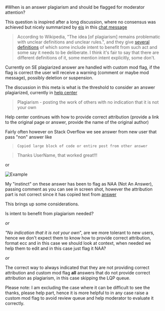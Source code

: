 #When is an answer plagiarism and should be flagged for moderator attention?

This question is inspired after a long discussion, where no consensus was achieved but nicely summarized by [eis](http://chat.stackoverflow.com/transcript/message/36022846#36022846) in this [chat message](http://chat.stackoverflow.com/transcript/message/36022846#36022846) 

> According to Wikipedia, "The idea [of plagiarism] remains problematic with unclear definitions and unclear rules.", and they give [several definitions](https://en.wikipedia.org/wiki/Plagiarism#Academia) of which some include intent to benefit from such act and some say it needs to be deliberate. I think it's fair to say that there are different definitions of it, some mention intent explicitly, some don't.

Currently on SE plagiarized answer are handled with custom mod flag, if the flag is correct the user will receive a warning (comment or maybe mod message), possibly deletion or suspension.

The discussion in this meta is what is the threshold to consider an answer plagiarized, currently in [help center](http://stackoverflow.com/help/referencing)

> Plagiarism - posting the work of others with no indication that it is not your own

Help center continues with how to provide correct attribution (provide a link to the original page or answer, provide the name of the original author)

Fairly often however on Stack Overflow we see answer from new user that pass "non" answer like

> `Copied large block of code or entire post from other answer`

> Thanks UserName, that worked great!!!

or

![Example](http://i.stack.imgur.com/i4noi.png)

My "instinct" on these answer has been to flag as NAA (Not An Answer), passing comment as you can see in screen shot, however the attribution part is not correct since it has copied text from [answer](http://stackoverflow.com/a/21842390/5292302)

This brings up some considerations.

Is intent to benefit from plagiarism needed?

*or*

*"No indication that it is not your own*", are we more tolerant to new users, hence we don't expect them to know how to provide correct attribution, format ecc and in this case we should look at context, when needed we help them to edit and in this case just flag it NAA? 

*or*

The correct way to always indicated that they are not providing correct attribution and custom mod flag **all** answers that do not provide correct attribution as plagiarism, in this case skipping the LQP queue.

Please note:
I am excluding the case where it can be difficult to see the thanks, please help part, hence it is more helpful to in any case raise a custom mod flag to avoid review queue and help moderator to evaluate it correctly.
